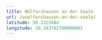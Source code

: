 ```yaml
---
title: Wülfershausen an der Saale
url: /wuelfershausen-an-der-saale/
latitude: 50.3323684
longitude: 10.343762700000001
---
```

